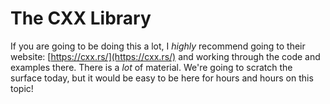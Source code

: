 # The CXX Library

If you are going to be doing this a lot, I *highly* recommend going to their website: [https://cxx.rs/](https://cxx.rs/) and working through the code and examples there. There is a *lot* of material. We're going to scratch the surface today, but it would be easy to be here for hours and hours on this topic!

